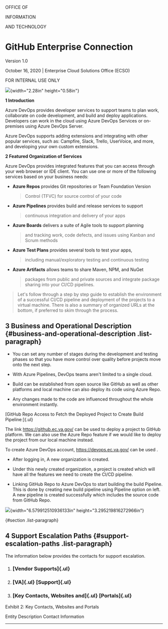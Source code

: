 OFFICE OF

INFORMATION

AND TECHNOLOGY

GitHub Enterprise Connection
============================

Version 1.0

October 16, 2020 \| Enterprise Cloud Solutions Office (ECSO)

FOR INTERNAL USE ONLY

![](media/image4.png){width="2.28in" height="0.58in"}

**1 Introduction**

Azure DevOps provides developer services to support teams to plan work,
collaborate on code development, and build and deploy applications.
Developers can work in the cloud using Azure DevOps Services or
on-premises using Azure DevOps Server.

Azure DevOps supports adding extensions and integrating with other
popular services, such as: Campfire, Slack, Trello, UserVoice, and more,
and developing your own custom extensions.

**2 Featured Organization of Services**

Azure DevOps provides integrated features that you can access through
your web browser or IDE client. You can use one or more of the following
services based on your business needs:

-   **Azure Repos** provides Git repositories or Team Foundation Version
    > Control (TFVC) for source control of your code

-   **Azure Pipelines** provides build and release services to support
    > continuous integration and delivery of your apps

-   **Azure Boards** delivers a suite of Agile tools to support planning
    > and tracking work, code defects, and issues using Kanban and Scrum
    > methods

-   **Azure Test Plans** provides several tools to test your apps,
    > including manual/exploratory testing and continuous testing

-   **Azure Artifacts** allows teams to share Maven, NPM, and NuGet
    > packages from public and private sources and integrate package
    > sharing into your CI/CD pipelines.

> Let's follow through a step by step guide to establish the environment
> of a successful CI/CD pipeline and deployment of the projects to a
> virtual machine. There is also a summary of organized URLs at the
> bottom, if preferred to skim through the process.

3 Business and Operational Description {#business-and-operational-description .list-paragraph}
--------------------------------------

-   You can set any number of stages during the development and testing
    phases so that you have more control over quality before projects
    move onto the next step.

-   With Azure Pipelines, DevOps teams aren\'t limited to a single
    cloud.

-   Build can be established from open source like GitHub as well as
    other platforms and local machine can also deploy its code using
    Azure Repo.

-   Any changes made to the code are influenced throughout the whole
    environment instantly.

[GitHub Repo Access to Fetch the Deployed Project to Create Build
Pipeline:]{.ul}

The link https://github.ec.va.gov/ can be used to deploy a project to
GitHub platform. We can also use the Azure Repo feature if we would like
to deploy the project from our local machine instead.

To create Azure DevOps account, <https://devops.ec.va.gov/> can be used
.

-   After logging in, A new organization is created.

-   Under this newly created organization, a project is created which
    will have all the features we need to create the CI/CD pipeline.

-   Linking GitHub Repo to Azure DevOps to start building the build
    Pipeline. This is done by creating new build pipeline using Pipeline
    option on left. A new pipeline is created successfully which
    includes the source code from GitHub Repo.

![](media/image5.png){width="6.579912510936133in"
height="3.295219816272966in"}

 {#section .list-paragraph}

4 Support Escalation Paths {#support-escalation-paths .list-paragraph}
--------------------------

The information below provides the contacts for support escalation.

1.  ### [Vendor Supports]{.ul}

2.  ### [VA]{.ul} [Support]{.ul}

3.  ### [Key Contacts, Websites and]{.ul} [Portals]{.ul}

Exhibit 2: Key Contacts, Websites and Portals

  Entity   Description   Contact Information
  -------- ------------- ---------------------
                         
                         
